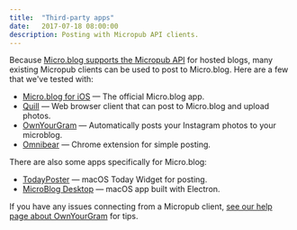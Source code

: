 ```yaml
---
title:  "Third-party apps"
date:   2017-07-18 08:00:00
description: Posting with Micropub API clients.
---
```


Because [Micro.blog supports the Micropub API](http://help.micro.blog/2017/api-posting/) for hosted blogs, many existing Micropub clients can be used to post to Micro.blog. Here are a few that we've tested with:

* [Micro.blog for iOS](https://itunes.apple.com/us/app/micro-blog/id1253201335?ls=1&mt=8) — The official Micro.blog app.
* [Quill](https://quill.p3k.io/) — Web browser client that can post to Micro.blog and upload photos.
* [OwnYourGram](http://ownyourgram.com/) — Automatically posts your Instagram photos to your microblog.
* [Omnibear](https://chrome.google.com/webstore/detail/omnibear/cjieakdeocmiimmphkfhdfbihhncoocn) — Chrome extension for simple posting.

There are also some apps specifically for Micro.blog:

* [TodayPoster](https://github.com/bryanluby/TodayPoster) — macOS Today Widget for posting.
* [MicroBlog Desktop](http://matthewroach.me/micro-blog-desktop/) — macOS app built with Electron.

If you have any issues connecting from a Micropub client, [see our help page about OwnYourGram](http://help.micro.blog/2017/instagram/) for tips.